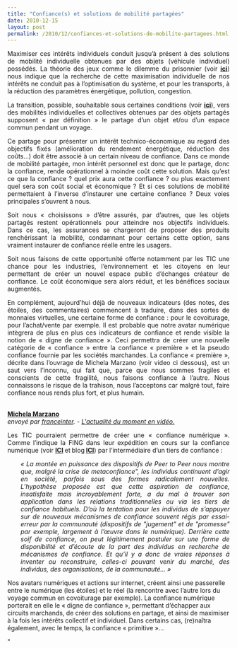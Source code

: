```yaml
---
title: "Confiance(s) et solutions de mobilité partagées"
date: 2010-12-15
layout: post
permalink: /2010/12/confiances-et-solutions-de-mobilite-partagees.html
---
```


<p style="text-align: justify">Maximiser ces intérêts individuels conduit jusqu’à présent à des solutions de mobilité individuelle obtenues par des objets (véhicule individuel) possédés. La théorie des jeux comme le dilemme du prisonnier (voir <strong><a href="/2010/09/theorie-des-jeux-et-confiance-appliquees-aux-transports.html" target="_blank">ici</a></strong>) nous indique que la recherche de cette maximisation individuelle de nos intérêts ne conduit pas à l’optimisation du système, et pour les transports, à la réduction des paramètres énergétique, pollution, congestion.</p> <p style="text-align: justify">La transition, possible, souhaitable sous certaines conditions (voir <strong><a href="/2009/11/le-passage-de-lobjet-vehicule-aux-services-de-mobilite-une-chance.html" target="_blank">ici</a></strong>), vers des mobilités individuelles et collectives obtenues par des objets partagés supposent « par définition » le partage d’un objet et/ou d’un espace commun pendant un voyage.</p> <p style="text-align: justify">Ce partage pour présenter un intérêt technico-économique au regard des objectifs fixés (amélioration du rendement énergétique, réduction des coûts…) doit être associé à un certain niveau de confiance. Dans ce monde de mobilité partagée, mon intérêt personnel est donc que le partage, donc la confiance, rende opérationnel à moindre coût cette solution. Mais qu’est ce que la confiance ? quel prix aura cette confiance ? ou plus exactement quel sera son coût social et économique ? Et si ces solutions de mobilité permettaient à l’inverse d’instaurer une certaine confiance ? Deux voies principales s’ouvrent à nous. </p>  <!--more-->   <p style="text-align: justify">Soit nous « choisissons » d’être assurés, par d’autres, que les objets partagés restent opérationnels pour atteindre nos objectifs individuels. Dans ce cas, les assurances se chargeront de proposer des produits renchérissant la mobilité, condamnant pour certains cette option, sans vraiment instaurer de confiance réelle entre les usagers.</p> <p style="text-align: justify">Soit nous faisons de cette opportunité offerte notamment par les TIC une chance pour les industries, l’environnement et les citoyens en leur permettant de créer un nouvel espace public d’échanges créateur de confiance. Le coût économique sera alors réduit, et les bénéfices sociaux augmentés.</p> <p style="text-align: justify">En complément, aujourd’hui déjà de nouveaux indicateurs (des notes, des étoiles, des commentaires) commencent à traduire, dans des sortes de monnaies virtuelles, une certaine forme de confiance : pour le covoiturage, pour l’achat/vente par exemple. Il est probable que notre avatar numérique intègrera de plus en plus ces indicateurs de confiance et rende visible la notion de « digne de confiance ». Ceci permettra de créer une nouvelle catégorie de « confiance » entre la confiance « première » et la pseudo confiance fournie par les sociétés marchandes. La confiance « première », décrite dans l’ouvrage de Michela Marzano (voir video ci dessous), est un saut vers l’inconnu, qui fait que, parce que nous sommes fragiles et conscients de cette fragilité, nous faisons confiance à l’autre. Nous connaissons le risque de la trahison, nous l’acceptons car malgré tout, faire confiance nous rends plus fort, et plus humain.</p> <p>        <br /><strong><a href="http://www.dailymotion.com/video/xf3qra_michela-marzano_news">Michela Marzano</a></strong><br /><em>envoyé par <a href="http://www.dailymotion.com/franceinter">franceinter</a>. - <a href="http://www.dailymotion.com/fr/channel/news" target="_self">L'actualité du moment en vidéo.</a></em></p> <p style="text-align: justify">Les TIC pourraient permettre de créer une « confiance numérique ». Comme l’indique la FING dans leur expédition en cours sur la confiance numérique (voir <strong><a href="http://fing.org/?Presentation,458-">ICI</a> </strong>et<strong> </strong>blog<strong> <a href="http://www.reseaufing.org/pg/blog/group:20404">ICI</a></strong>) par l’intermédiaire d’un tiers de confiance :</p> <p style="text-align: justify;padding-left: 30px"><em>« La montée en puissance des dispositifs de Peer to Peer nous montre que, malgré la crise de metaconfiance", les individus continuent d’agir en société, parfois sous des formes radicalement nouvelles. L’hypothèse proposée est que cette aspiration de confiance, insatisfaite mais incroyablement forte, a du mal à trouver son application dans les relations traditionnelles ou via les tiers de confiance habituels. D’où la tentation pour les individus de s’appuyer sur de nouveaux mécanismes de confiance souvent régis par essai-erreur par la communauté (dispositifs de "jugement" et de "promesse" par exemple, largement à l’œuvre dans le numérique). Derrière cette soif de confiance, on peut légitimement postuler sur une forme de disponibilité et d’écoute de la part des individus en recherche de mécanismes de confiance. Et qu’il y a donc de vraies réponses à inventer ou reconstruire, celles-ci pouvant venir du marché, des individus, des organisations, de la communauté… »</em></p> <p style=""text-align: justify"">Nos avatars numériques et actions sur internet, créent ainsi une passerelle entre le numérique (les étoiles) et le réel (la rencontre avec l’autre lors du voyage commun en covoiturage par exemple). La confiance numérique porterait en elle le « digne de confiance », permettant d’échapper aux circuits marchands, de créer des solutions en partage, et ainsi de maximiser à la fois les intérêts collectif et individuel. Dans certains cas, (re)naîtra également, avec le temps, la confiance « primitive »…</p>"